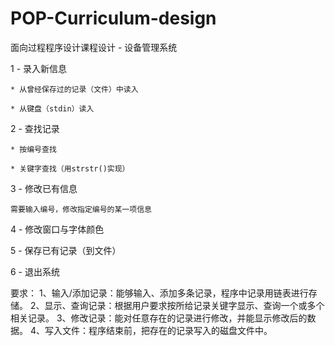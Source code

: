 # POP-Curriculum-design

面向过程程序设计课程设计 - 设备管理系统

1 - 录入新信息

    * 从曾经保存过的记录（文件）中读入
    
    * 从键盘（stdin）读入
    
2 - 查找记录

    * 按编号查找
    
    * 关键字查找（用strstr()实现）
    
3 - 修改已有信息

    需要输入编号，修改指定编号的某一项信息
    
4 - 修改窗口与字体颜色

5 - 保存已有记录（到文件）

6 - 退出系统





要求：
1、输入/添加记录：能够输入、添加多条记录，程序中记录用链表进行存储。
2、显示、查询记录：根据用户要求按所给记录关键字显示、查询一个或多个相关记录。
3、修改记录：能对任意存在的记录进行修改，并能显示修改后的数据。
4、写入文件：程序结束前，把存在的记录写入的磁盘文件中。
